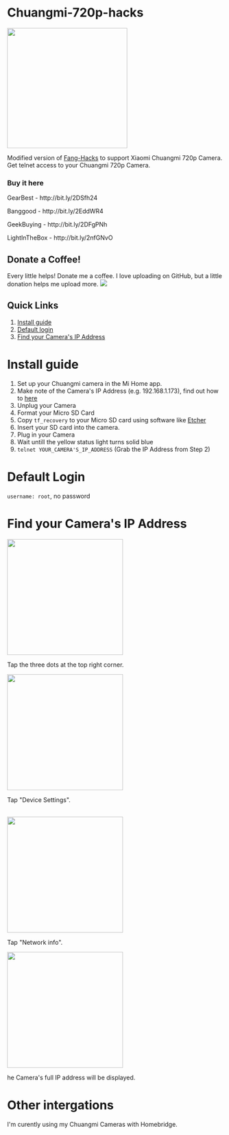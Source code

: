 <div id="intro-page">
<h1>Chuangmi-720p-hacks</h1>
<img width="280" src="https://i.imgur.com/K5dGNPg.jpg">
<p>Modified version of <a href="https://github.com/jymbob/fang-hacks">Fang-Hacks</a> to support Xiaomi Chuangmi 720p Camera.
Get telnet access to your Chuangmi 720p Camera.</p>
<h3>Buy it here</h3>
<p>GearBest - http://bit.ly/2DSfh24</p>
<p>Banggood - http://bit.ly/2EddWR4</p>
<p>GeekBuying - http://bit.ly/2DFgPNh</p>
<p>LightInTheBox - http://bit.ly/2nfGNvO</p>
<h2>Donate a Coffee!</h2>
  Every little helps! Donate me a coffee. I love uploading on GitHub, but a little donation helps me upload more.
  <a href="https://www.buymeacoffee.com/intention"><img src="https://i.imgur.com/NSS7nXz.png"></a>
</div>

<div id="quick-links">
<h2>Quick Links</h2>
<ol>
<li><a href="#install-guide">Install guide</a><br>
<li><a href="#default-logins">Default login</a><br>
<li><a href="#ip-address-find">Find your Camera's IP Address</a>
</ol>
</div>

<div id="install-guide">
<h1>Install guide</h1>
<ol>
<li>Set up your Chuangmi camera in the Mi Home app.</a>
<li>Make note of the Camera's IP Address (e.g. 192.168.1.173), find out how to <a href="#ip-address-find">here</a>
<li>Unplug your Camera
<li>Format your Micro SD Card
<li>Copy <code>tf_recovery</code> to your Micro SD card using software like <a href="etcher.io">Etcher</a>
<li>Insert your SD card into the camera.
<li>Plug in your Camera
<li>Wait untill the yellow status light turns solid blue
<li><code>telnet YOUR_CAMERA'S_IP_ADDRESS</code> (Grab the IP Address from Step 2)
</ol>
</div>

<div id="default-logins">
<h1>Default Login</h1>
<p><code>username: root</code>, no password</p>
</div>

<div id="ip-address-find">
<h1>Find your Camera's IP Address</h1>
<div class="steps-card">
<img width="270" src="https://i.imgur.com/1jR5CKX.png">
<br>
<p>Tap the three dots at the top right corner.</p>
</div>
<div class="steps-card">
<img width="270" src="https://i.imgur.com/ehohB7X.png">
<p>Tap "Device Settings".</p>
<br>
</div>
<div class="steps-card">
<img width="270" src="https://i.imgur.com/x4kOJTA.png">
<br>
<p>Tap "Network info".</p>
</div>
<div class="steps-card">
<img width="270" src="https://i.imgur.com/oiFTk7B.png">
<br>
<p>he Camera's full IP address will be displayed.</p>
</div>
</div>

<div id="outro-page">
<h1>Other intergations</h1>
<p>I'm curently using my Chuangmi Cameras with Homebridge.</p>
</div>
